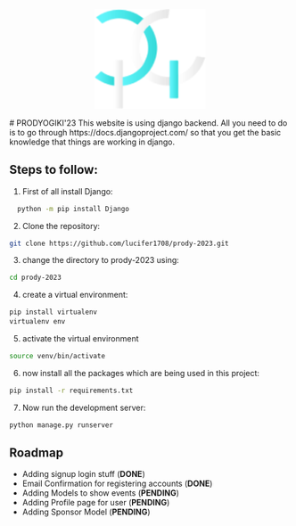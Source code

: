 <p align='center'>
<img width="200" src="static/images/prody1.png" alt="Material Bread logo">

</p>
# PRODYOGIKI'23
This website is using django backend. All you need to do is to go through https://docs.djangoproject.com/ so that you get the basic knowledge that things are working in django.



## Steps to follow:
1. First of all install Django:

```bash
  python -m pip install Django
```
2. Clone the repository:
```bash
git clone https://github.com/lucifer1708/prody-2023.git
```
3. change the directory to prody-2023 using:
```bash
cd prody-2023
```
4. create a virtual environment:
```bash
pip install virtualenv
virtualenv env
```
5. activate the virtual environment
```bash
source venv/bin/activate
```
6. now install all the packages which are being used in this project:
```bash
pip install -r requirements.txt
```
7. Now run the development server:
```bash
python manage.py runserver
```




## Roadmap
- Adding signup login stuff (**DONE**)
- Email Confirmation for registering accounts (**DONE**)
- Adding Models to show events (**PENDING**)
- Adding Profile page for user (**PENDING**)
- Adding Sponsor Model (**PENDING**)


